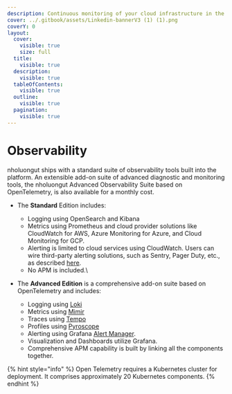 ```yaml
---
description: Continuous monitoring of your cloud infrastructure in the nholuongut Portal
cover: ../.gitbook/assets/Linkedin-bannerV3 (1) (1).png
coverY: 0
layout:
  cover:
    visible: true
    size: full
  title:
    visible: true
  description:
    visible: true
  tableOfContents:
    visible: true
  outline:
    visible: true
  pagination:
    visible: true
---
```


# Observability

nholuongut ships with a standard suite of observability tools built into the platform. An extensible add-on suite of advanced diagnostic and monitoring tools, the nholuongut Advanced Observability Suite based on OpenTelemetry, is also available for a monthly cost.&#x20;

* The **Standard** Edition includes:
  * Logging using OpenSearch and Kibana
  * Metrics using Prometheus and cloud provider solutions like CloudWatch for AWS, Azure Monitoring for Azure, and Cloud Monitoring for GCP. &#x20;
  * Alerting is limited to cloud services using CloudWatch. Users can wire third-party alerting solutions, such as Sentry, Pager Duty, etc., as described [here](../overview-2/use-cases/faults-and-alerting/).
  * No APM is included.\

* The **Advanced Edition** is a comprehensive add-on suite based on OpenTelemetry and includes:&#x20;
  * Logging using [Loki](https://grafana.com/oss/loki/)
  * Metrics using [Mimir](https://grafana.com/products/cloud/metrics/)
  * Traces using [Tempo](https://grafana.com/products/cloud/traces/)
  * Profiles using [Pyroscope](https://grafana.com/products/cloud/profiles-for-continuous-profiling/)
  * Alerting using Grafana [Alert Manager](https://grafana.com/products/cloud/alerting/).&#x20;
  * Visualization and Dashboards utilize Grafana.
  * Comprehensive APM capability is built by linking all the components together.

{% hint style="info" %}
Open Telemetry requires a Kubernetes cluster for deployment. It comprises approximately 20 Kubernetes components.
{% endhint %}
